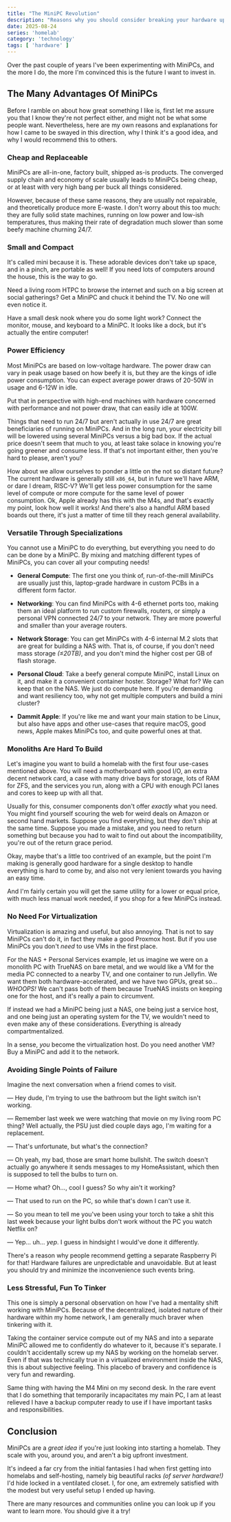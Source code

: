 ```yaml
---
title: "The MiniPC Revolution"
description: "Reasons why you should consider breaking your hardware up into MiniPCs."
date: 2025-08-24
series: 'homelab'
category: 'technology'
tags: [ 'hardware' ]
---
```


Over the past couple of years I've been experimenting with MiniPCs, and the more I do, the more I'm convinced this is
the future I want to invest in.

<!--more-->

## The Many Advantages Of MiniPCs

Before I ramble on about how great something I like is, first let me assure you that I know they're not perfect either,
and might not be what some people want.
Nevertheless, here are my own reasons and explanations for how I came to be swayed in this direction, why I think it's a
good idea, and why I would recommend this to others.

### Cheap and Replaceable

MiniPCs are all-in-one, factory built, shipped as-is products.
The converged supply chain and economy of scale usually leads to MiniPCs being cheap, or at least with very high bang
per buck all things considered.

However, because of these same reasons, they are usually not repairable, and theoretically produce more E-waste.
I don't worry about this too much: they are fully solid state machines, running on low power and low-ish temperatures,
thus making their rate of degradation much slower than some beefy machine churning 24/7.

### Small and Compact

It's called mini because it is.
These adorable devices don't take up space, and in a pinch, are portable as well!
If you need lots of computers around the house, this is the way to go.

Need a living room HTPC to browse the internet and such on a big screen at social gatherings?
Get a MiniPC and chuck it behind the TV.
No one will even notice it.

Have a small desk nook where you do some light work?
Connect the monitor, mouse, and keyboard to a MiniPC.
It looks like a dock, but it's actually the entire computer!

### Power Efficiency

Most MiniPCs are based on low-voltage hardware.
The power draw can vary in peak usage based on how beefy it is, but they are the kings of idle power consumption.
You can expect average power draws of 20-50W in usage and 6-12W in idle.

Put that in perspective with high-end machines with hardware concerned with performance and not power draw, that can
easily idle at 100W.

Things that need to run 24/7 but aren't actually in use 24/7 are great beneficiaries of running on MiniPCs.
And in the long run, your electricity bill will be lowered using several MiniPCs versus a big bad box.
If the actual price doesn't seem that much to you, at least take solace in knowing you're going greener and consume
less.
If that's not important either, then you're hard to please, aren't you?

How about we allow ourselves to ponder a little on the not so distant future?
The current hardware is generally still `x86_64`, but in future we'll have ARM, or dare I dream, RISC-V?
We'll get less power consumption for the same level of compute or more compute for the same level of power consumption.
Ok, Apple already has this with the M4s, and that's exactly my point, look how well it works!
And there's also a handful ARM based boards out there, it's just a matter of time till they reach general availability.

### Versatile Through Specializations

You cannot use a MiniPC to do everything, but everything you need to do can be done by a MiniPC.
By mixing and matching different types of MiniPCs, you can cover all your computing needs!

- **General Compute**:
    The first one you think of, run-of-the-mill MiniPCs are usually just this, laptop-grade hardware in custom PCBs in a
    different form factor.

- **Networking**:
    You can find MiniPCs with 4-6 ethernet ports too, making them an ideal platform to run custom firewalls, routers, or
    simply a personal VPN connected 24/7 to your network.
    They are more powerful and smaller than your average routers.

- **Network Storage**:
    You can get MiniPCs with 4-6 internal M.2 slots that are great for building a NAS with.
    That is, of course, if you don't need mass storage _(≤20TB)_, and you don't mind the higher cost per GB of flash
    storage.

- **Personal Cloud**:
    Take a beefy general compute MiniPC, install Linux on it, and make it a convenient container hoster.
    Storage? What for? We can keep that on the NAS. We just do compute here.
    If you're demanding and want resiliency too, why not get multiple computers and build a mini cluster?

- **Dammit Apple**:
    If you're like me and want your main station to be Linux, but also have apps and other use-cases that require macOS,
    good news, Apple makes MiniPCs too, and quite powerful ones at that.

### Monoliths Are Hard To Build

Let's imagine you want to build a homelab with the first four use-cases mentioned above.
You will need a motherboard with good I/O, an extra decent network card, a case with many drive bays for storage, lots
of RAM for ZFS, and the services you run, along with a CPU with enough PCI lanes and cores to keep up with all that.

Usually for this, consumer components don't offer _exactly_ what you need.
You might find yourself scouring the web for weird deals on Amazon or second hand markets.
Suppose you find everything, but they don't ship at the same time.
Suppose you made a mistake, and you need to return something but because you had to wait to find out about the
incompatibility, you're out of the return grace period.

Okay, maybe that's a little too contrived of an example, but the point I'm making is generally good hardware for a
single desktop to handle everything is hard to come by, and also not very lenient towards you having an easy time.

And I'm fairly certain you will get the same utility for a lower or equal price, with much less manual work needed, if
you shop for a few MiniPCs instead.

### No Need For Virtualization

Virtualization is amazing and useful, but also annoying.
That is not to say MiniPCs can't do it, in fact they make a good Proxmox host.
But if you use MiniPCs you don't *need* to use VMs in the first place.

For the NAS + Personal Services example, let us imagine we were on a monolith PC with TrueNAS on bare metal, and we
would like a VM for the media PC connected to a nearby TV, and one container to run Jellyfin.
We want them both hardware-accelerated, and we have two GPUs, great so… *WHOOPS!*
We can't pass both of them because TrueNAS insists on keeping one for the host, and it's really a pain to circumvent.

If instead we had a MiniPC being just a NAS, one being just a service host, and one being just an operating system for
the TV, we wouldn't need to even make any of these considerations.
Everything is already compartmentalized.

In a sense, _you_ become the virtualization host.
Do you need another VM? Buy a MiniPC and add it to the network.

### Avoiding Single Points of Failure

Imagine the next conversation when a friend comes to visit.

— Hey dude, I'm trying to use the bathroom but the light switch isn't working.

— Remember last week we were watching that movie on my living room PC thing?
  Well actually, the PSU just died couple days ago, I'm waiting for a replacement.

— That's unfortunate, but what's the connection?

— Oh yeah, my bad, those are smart home bullshit. The switch doesn't actually go anywhere it sends messages to my
  HomeAssistant, which then is supposed to tell the bulbs to turn on.

— Home what? Oh…, cool I guess? So why ain't it working?

— That used to run on the PC, so while that's down I can't use it.

— So you mean to tell me you've been using your torch to take a shit this last week because your light bulbs don't work
  without the PC you watch Netflix on?

— Yep… uh… *yep*. I guess in hindsight I would've done it differently.

There's a reason why people recommend getting a separate Raspberry Pi for that!
Hardware failures are unpredictable and unavoidable.
But at least you should try and minimize the inconvenience such events bring.

### Less Stressful, Fun To Tinker

This one is simply a personal observation on how I've had a mentality shift working with MiniPCs.
Because of the decentralized, isolated nature of their hardware within my home network, I am generally much braver when
tinkering with it.

Taking the container service compute out of my NAS and into a separate MiniPC allowed me to confidently do whatever to
it, because it's separate.
I couldn't accidentally screw up my NAS by working on the homelab server.
Even if that was technically true in a virtualized environment inside the NAS, this is about subjective feeling.
This placebo of bravery and confidence is very fun and rewarding.

Same thing with having the M4 Mini on my second desk.
In the rare event that I do something that temporarily incapacitates my main PC, I am at least relieved I have a backup
computer ready to use if I have important tasks and responsibilities.

## Conclusion

MiniPCs are a _great idea_ if you're just looking into starting a homelab.
They scale with you, around you, and aren't a big upfront investment.

It's indeed a far cry from the initial fantasies I had when first getting into homelabs and self-hosting, namely big
beautiful racks _(of server hardware!)_ I'd hide locked in a ventilated closet.
I, for one, am extremely satisfied with the modest but very useful setup I ended up having.

There are many resources and communities online you can look up if you want to learn more.
You should give it a try!
